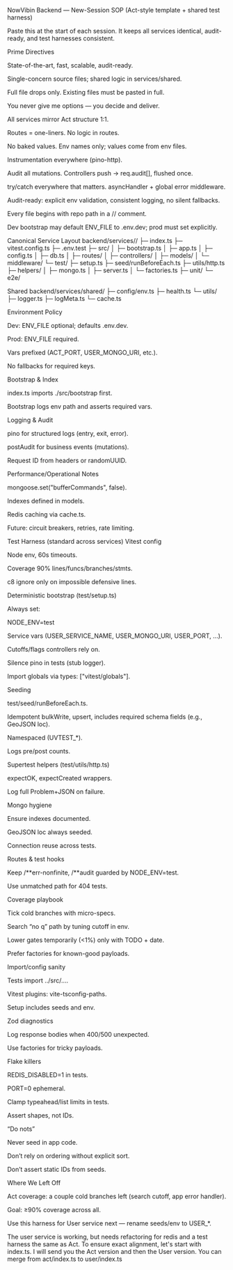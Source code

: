 NowVibin Backend — New-Session SOP (Act-style template + shared test harness)

Paste this at the start of each session. It keeps all services identical, audit-ready, and test harnesses consistent.

Prime Directives

State-of-the-art, fast, scalable, audit-ready.

Single-concern source files; shared logic in services/shared.

Full file drops only. Existing files must be pasted in full.

You never give me options — you decide and deliver.

All services mirror Act structure 1:1.

Routes = one-liners. No logic in routes.

No baked values. Env names only; values come from env files.

Instrumentation everywhere (pino-http).

Audit all mutations. Controllers push → req.audit[], flushed once.

try/catch everywhere that matters. asyncHandler + global error middleware.

Audit-ready: explicit env validation, consistent logging, no silent fallbacks.

Every file begins with repo path in a // comment.

Dev bootstrap may default ENV_FILE to .env.dev; prod must set explicitly.

Canonical Service Layout
backend/services/<svc>/
├─ index.ts
├─ vitest.config.ts
├─ .env.test
├─ src/
│ ├─ bootstrap.ts
│ ├─ app.ts
│ ├─ config.ts
│ ├─ db.ts
│ ├─ routes/
│ ├─ controllers/
│ ├─ models/
│ └─ middleware/
└─ test/
├─ setup.ts
├─ seed/runBeforeEach.ts
├─ utils/http.ts
├─ helpers/
│ ├─ mongo.ts
│ ├─ server.ts
│ └─ factories.ts
├─ unit/
└─ e2e/

Shared
backend/services/shared/
├─ config/env.ts
├─ health.ts
└─ utils/
├─ logger.ts
├─ logMeta.ts
└─ cache.ts

Environment Policy

Dev: ENV_FILE optional; defaults .env.dev.

Prod: ENV_FILE required.

Vars prefixed (ACT_PORT, USER_MONGO_URI, etc.).

No fallbacks for required keys.

Bootstrap & Index

index.ts imports ./src/bootstrap first.

Bootstrap logs env path and asserts required vars.

Logging & Audit

pino for structured logs (entry, exit, error).

postAudit for business events (mutations).

Request ID from headers or randomUUID.

Performance/Operational Notes

mongoose.set("bufferCommands", false).

Indexes defined in models.

Redis caching via cache.ts.

Future: circuit breakers, retries, rate limiting.

Test Harness (standard across services)
Vitest config

Node env, 60s timeouts.

Coverage 90% lines/funcs/branches/stmts.

c8 ignore only on impossible defensive lines.

Deterministic bootstrap (test/setup.ts)

Always set:

NODE_ENV=test

Service vars (USER_SERVICE_NAME, USER_MONGO_URI, USER_PORT, …).

Cutoffs/flags controllers rely on.

Silence pino in tests (stub logger).

Import globals via types: ["vitest/globals"].

Seeding

test/seed/runBeforeEach.ts.

Idempotent bulkWrite, upsert, includes required schema fields (e.g., GeoJSON loc).

Namespaced (UVTEST\_\*).

Logs pre/post counts.

Supertest helpers (test/utils/http.ts)

expectOK, expectCreated wrappers.

Log full Problem+JSON on failure.

Mongo hygiene

Ensure indexes documented.

GeoJSON loc always seeded.

Connection reuse across tests.

Routes & test hooks

Keep /**err-nonfinite, /**audit guarded by NODE_ENV=test.

Use unmatched path for 404 tests.

Coverage playbook

Tick cold branches with micro-specs.

Search “no q” path by tuning cutoff in env.

Lower gates temporarily (<1%) only with TODO + date.

Prefer factories for known-good payloads.

Import/config sanity

Tests import ../src/....

Vitest plugins: vite-tsconfig-paths.

Setup includes seeds and env.

Zod diagnostics

Log response bodies when 400/500 unexpected.

Use factories for tricky payloads.

Flake killers

REDIS_DISABLED=1 in tests.

PORT=0 ephemeral.

Clamp typeahead/list limits in tests.

Assert shapes, not IDs.

“Do nots”

Never seed in app code.

Don’t rely on ordering without explicit sort.

Don’t assert static IDs from seeds.

Where We Left Off

Act coverage: a couple cold branches left (search cutoff, app error handler).

Goal: ≥90% coverage across all.

Use this harness for User service next — rename seeds/env to USER\_\*.

The user service is working, but needs refactoring for redis and a test harness the same as Act. To ensure exact alignment, let's start with index.ts. I will send you the Act version and then the User version. You can merge from act/index.ts to user/index.ts
